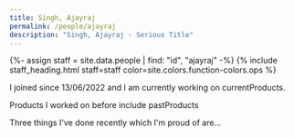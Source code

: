 ```yaml
---
title: Singh, Ajayraj
permalink: /people/ajayraj
description: "Singh, Ajayraj - Serious Title"
---
```


{%- assign staff = site.data.people | find: "id", "ajayraj" -%}
{% include staff_heading.html staff=staff color=site.colors.function-colors.ops %}

<p>I joined since 13/06/2022 and I am currently working on currentProducts.</p>

<p>Products I worked on before include pastProducts</p>

<p>Three things I've done recently which I'm proud of are...</p>

